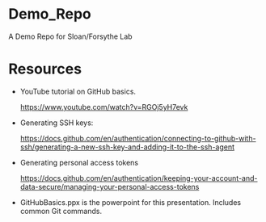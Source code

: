 # Demo_Repo
A Demo Repo for Sloan/Forsythe Lab

# Resources

* YouTube tutorial on GitHub basics.

  https://www.youtube.com/watch?v=RGOj5yH7evk

* Generating SSH keys:

  https://docs.github.com/en/authentication/connecting-to-github-with-ssh/generating-a-new-ssh-key-and-adding-it-to-the-ssh-agent
* Generating personal access tokens

  https://docs.github.com/en/authentication/keeping-your-account-and-data-secure/managing-your-personal-access-tokens

* GitHubBasics.ppx is the powerpoint for this presentation. Includes common Git commands. 


